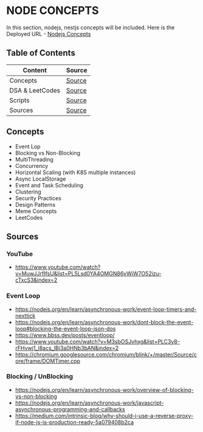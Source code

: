 # NODE CONCEPTS

In this section, nodejs, nestjs concepts will be included. Here is the Deployed URL - [Nodejs Concepts](https://nodejs-concepts.onrender.com)

## Table of Contents

| Content         | Source                                |
| --------------- | ------------------------------------- |
| Concepts        | [Source](#concepts)                   |
| DSA & LeetCodes | [Source](./src/leetcodes/)            |
| Scripts         | [Source](./documentations/scripts.md) |
| Sources         | [Source](#sources)                    |

## Concepts

- Event Lop
- Blocking vs Non-Blocking
- MultiThreading
- Concurrency
- Horizontal Scaling (with K8S multiple instances)
- Async LocalStorage
- Event and Task Scheduling
- Clustering
- Security Practices
- Design Patterns
- Meme Concepts
- LeetCodes

## Sources

### YouTube

- https://www.youtube.com/watch?v=MuwJJrfIfsU&list=PL5Lsd0YA4OMGN86vWiW7O52izu-cTxcS3&index=2

### Event Loop

- https://nodejs.org/en/learn/asynchronous-work/event-loop-timers-and-nexttick
- https://nodejs.org/en/learn/asynchronous-work/dont-block-the-event-loop#blocking-the-event-loop-json-dos
- https://www.bbss.dev/posts/eventloop/
- https://www.youtube.com/watch?v=M3sbOSJvhxg&list=PLC3y8-rFHvwj1_l8acs_lBi3a0HNb3bAN&index=2
- https://chromium.googlesource.com/chromium/blink/+/master/Source/core/frame/DOMTimer.cpp

### Blocking / UnBlocking

- https://nodejs.org/en/learn/asynchronous-work/overview-of-blocking-vs-non-blocking
- https://nodejs.org/en/learn/asynchronous-work/javascript-asynchronous-programming-and-callbacks
- https://medium.com/intrinsic-blog/why-should-i-use-a-reverse-proxy-if-node-js-is-production-ready-5a079408b2ca
